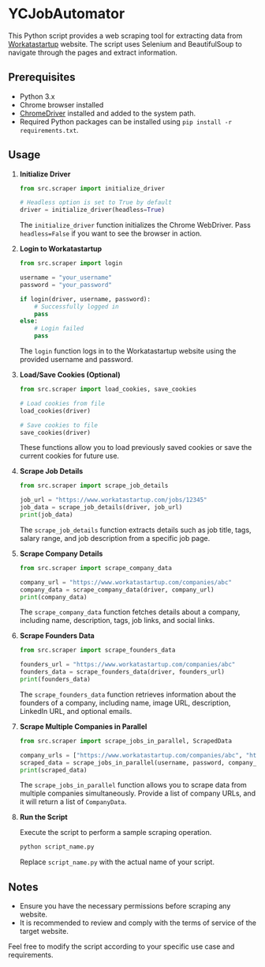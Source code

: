 # YCJobAutomator

This Python script provides a web scraping tool for extracting data from [Workatastartup](https://www.workatastartup.com/) website. The script uses Selenium and BeautifulSoup to navigate through the pages and extract information.

## Prerequisites

- Python 3.x
- Chrome browser installed
- [ChromeDriver](https://sites.google.com/chromium.org/driver/) installed and added to the system path.
- Required Python packages can be installed using `pip install -r requirements.txt`.

## Usage

1. **Initialize Driver**

   ```python
   from src.scraper import initialize_driver

   # Headless option is set to True by default
   driver = initialize_driver(headless=True)
   ```

   The `initialize_driver` function initializes the Chrome WebDriver. Pass `headless=False` if you want to see the browser in action.

2. **Login to Workatastartup**

   ```python
   from src.scraper import login

   username = "your_username"
   password = "your_password"

   if login(driver, username, password):
       # Successfully logged in
       pass
   else:
       # Login failed
       pass
   ```

   The `login` function logs in to the Workatastartup website using the provided username and password.

3. **Load/Save Cookies (Optional)**

   ```python
   from src.scraper import load_cookies, save_cookies

   # Load cookies from file
   load_cookies(driver)

   # Save cookies to file
   save_cookies(driver)
   ```

   These functions allow you to load previously saved cookies or save the current cookies for future use.

4. **Scrape Job Details**

   ```python
   from src.scraper import scrape_job_details

   job_url = "https://www.workatastartup.com/jobs/12345"
   job_data = scrape_job_details(driver, job_url)
   print(job_data)
   ```

   The `scrape_job_details` function extracts details such as job title, tags, salary range, and job description from a specific job page.

5. **Scrape Company Details**

   ```python
   from src.scraper import scrape_company_data

   company_url = "https://www.workatastartup.com/companies/abc"
   company_data = scrape_company_data(driver, company_url)
   print(company_data)
   ```

   The `scrape_company_data` function fetches details about a company, including name, description, tags, job links, and social links.

6. **Scrape Founders Data**

   ```python
   from src.scraper import scrape_founders_data

   founders_url = "https://www.workatastartup.com/companies/abc"
   founders_data = scrape_founders_data(driver, founders_url)
   print(founders_data)
   ```

   The `scrape_founders_data` function retrieves information about the founders of a company, including name, image URL, description, LinkedIn URL, and optional emails.

7. **Scrape Multiple Companies in Parallel**

   ```python
   from src.scraper import scrape_jobs_in_parallel, ScrapedData

   company_urls = ["https://www.workatastartup.com/companies/abc", "https://www.workatastartup.com/companies/xyz"]
   scraped_data = scrape_jobs_in_parallel(username, password, company_urls)
   print(scraped_data)
   ```

   The `scrape_jobs_in_parallel` function allows you to scrape data from multiple companies simultaneously. Provide a list of company URLs, and it will return a list of `CompanyData`.

8. **Run the Script**

   Execute the script to perform a sample scraping operation.

   ```bash
   python script_name.py
   ```

   Replace `script_name.py` with the actual name of your script.

## Notes

- Ensure you have the necessary permissions before scraping any website.
- It is recommended to review and comply with the terms of service of the target website.

Feel free to modify the script according to your specific use case and requirements.
